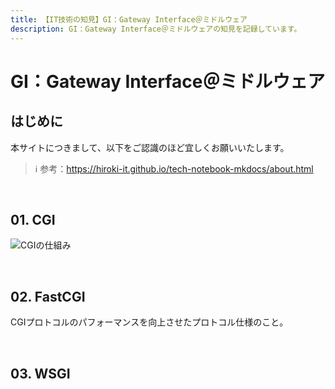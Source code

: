 ```yaml
---
title: 【IT技術の知見】GI：Gateway Interface＠ミドルウェア
description: GI：Gateway Interface＠ミドルウェアの知見を記録しています。
---
```


# GI：Gateway Interface＠ミドルウェア

## はじめに

本サイトにつきまして、以下をご認識のほど宜しくお願いいたします。

> ℹ️ 参考：https://hiroki-it.github.io/tech-notebook-mkdocs/about.html

<br>

## 01. CGI

![CGIの仕組み](https://raw.githubusercontent.com/hiroki-it/tech-notebook/master/images/CGIの仕組み.png)

<br>

## 02. FastCGI

CGIプロトコルのパフォーマンスを向上させたプロトコル仕様のこと。

<br>

## 03. WSGI
